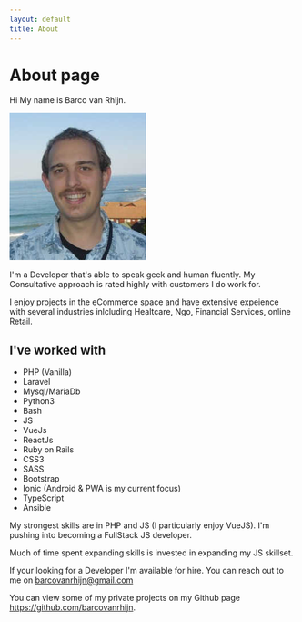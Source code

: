 ```yaml
---
layout: default
title: About
---
```

# About page
Hi My name is Barco van Rhijn. 

![alt profile](assets/images/profile2.jpg)

I'm a Developer that's able to speak geek and human fluently. My Consultative approach is rated highly with customers I do work for. 

I enjoy projects in the eCommerce space and have extensive expeience with several industries inlcluding Healtcare, Ngo, Financial Services, online Retail.  

## I've worked with 
- PHP (Vanilla)
- Laravel
- Mysql/MariaDb
- Python3
- Bash
- JS 
- VueJs
- ReactJs
- Ruby on Rails
- CSS3
- SASS
- Bootstrap
- Ionic (Android & PWA is my current focus)
- TypeScript
- Ansible

My strongest skills are in PHP and JS (I particularly enjoy VueJS). I'm pushing into becoming a FullStack JS developer. 

Much of time spent expanding skills is invested in expanding my JS skillset. 

If your looking for a Developer I'm available for hire. You can reach out to me on barcovanrhijn@gmail.com

You can view some of my private projects on my Github page https://github.com/barcovanrhijn.



